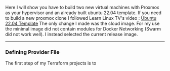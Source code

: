 Here I will show you have to build two new virtual machines with Proxmox as your hypervisor and an already built ubuntu 22.04 template. If you need to build a new proxmox clone I followed Learn Linux TV's video : [Ubuntu 22.04 Template](https://www.youtube.com/watch?v=MJgIm03Jxdo&t=1180s) The only change I made was the cloud image. For my use the minimal image did not contain modules for Docker Networking (Swarm did not work well). I instead selected the current release image.

---
### Defining Provider File

The first step of my Terraform projects is to 
